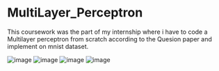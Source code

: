 # MultiLayer_Perceptron

This coursework was the part of my internship where i have to code a Multilayer perceptron from scratch according to the Quesion paper and implement on mnist dataset.

![image](https://user-images.githubusercontent.com/92665255/174341168-8f3e0acd-a24f-4ec1-a23c-a6db61ae7ca1.png)
![image](https://user-images.githubusercontent.com/92665255/174341406-f224d958-f95c-41d0-9598-666501eaf837.png)
![image](https://user-images.githubusercontent.com/92665255/174341609-1ad8952d-16c4-454f-b091-51c22cbb2c3a.png)
![image](https://user-images.githubusercontent.com/92665255/174341794-d366c68e-20b2-41c0-9605-62d133d47569.png)
